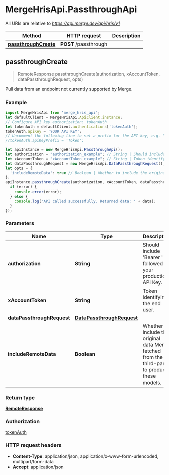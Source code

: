 # MergeHrisApi.PassthroughApi

All URIs are relative to *https://api.merge.dev/api/hris/v1*

Method | HTTP request | Description
------------- | ------------- | -------------
[**passthroughCreate**](PassthroughApi.md#passthroughCreate) | **POST** /passthrough | 



## passthroughCreate

> RemoteResponse passthroughCreate(authorization, xAccountToken, dataPassthroughRequest, opts)



Pull data from an endpoint not currently supported by Merge.

### Example

```javascript
import MergeHrisApi from 'merge_hris_api';
let defaultClient = MergeHrisApi.ApiClient.instance;
// Configure API key authorization: tokenAuth
let tokenAuth = defaultClient.authentications['tokenAuth'];
tokenAuth.apiKey = 'YOUR API KEY';
// Uncomment the following line to set a prefix for the API key, e.g. "Token" (defaults to null)
//tokenAuth.apiKeyPrefix = 'Token';

let apiInstance = new MergeHrisApi.PassthroughApi();
let authorization = "authorization_example"; // String | Should include 'Bearer ' followed by your production API Key.
let xAccountToken = "xAccountToken_example"; // String | Token identifying the end user.
let dataPassthroughRequest = new MergeHrisApi.DataPassthroughRequest(); // DataPassthroughRequest | 
let opts = {
  'includeRemoteData': true // Boolean | Whether to include the original data Merge fetched from the third-party to produce these models.
};
apiInstance.passthroughCreate(authorization, xAccountToken, dataPassthroughRequest, opts, (error, data, response) => {
  if (error) {
    console.error(error);
  } else {
    console.log('API called successfully. Returned data: ' + data);
  }
});
```

### Parameters


Name | Type | Description  | Notes
------------- | ------------- | ------------- | -------------
 **authorization** | **String**| Should include &#39;Bearer &#39; followed by your production API Key. | 
 **xAccountToken** | **String**| Token identifying the end user. | 
 **dataPassthroughRequest** | [**DataPassthroughRequest**](DataPassthroughRequest.md)|  | 
 **includeRemoteData** | **Boolean**| Whether to include the original data Merge fetched from the third-party to produce these models. | [optional] 

### Return type

[**RemoteResponse**](RemoteResponse.md)

### Authorization

[tokenAuth](../README.md#tokenAuth)

### HTTP request headers

- **Content-Type**: application/json, application/x-www-form-urlencoded, multipart/form-data
- **Accept**: application/json

